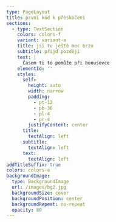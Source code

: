 ```yaml
---
type: PageLayout
title: první kód k přeskočení
sections:
  - type: TextSection
    colors: colors-f
    variant: variant-a
    title: jsi tu ještě moc brzo
    subtitle: přijď později
    text: |
      Časem ti to pomůže při bonusovce
    elementId: ''
    styles:
      self:
        height: auto
        width: narrow
        padding:
          - pt-12
          - pb-36
          - pl-4
          - pr-4
        justifyContent: center
      title:
        textAlign: left
      subtitle:
        textAlign: left
      text:
        textAlign: left
addTitleSuffix: true
colors: colors-a
backgroundImage:
  type: BackgroundImage
  url: /images/bg2.jpg
  backgroundSize: cover
  backgroundPosition: center
  backgroundRepeat: no-repeat
  opacity: 80
---
```

